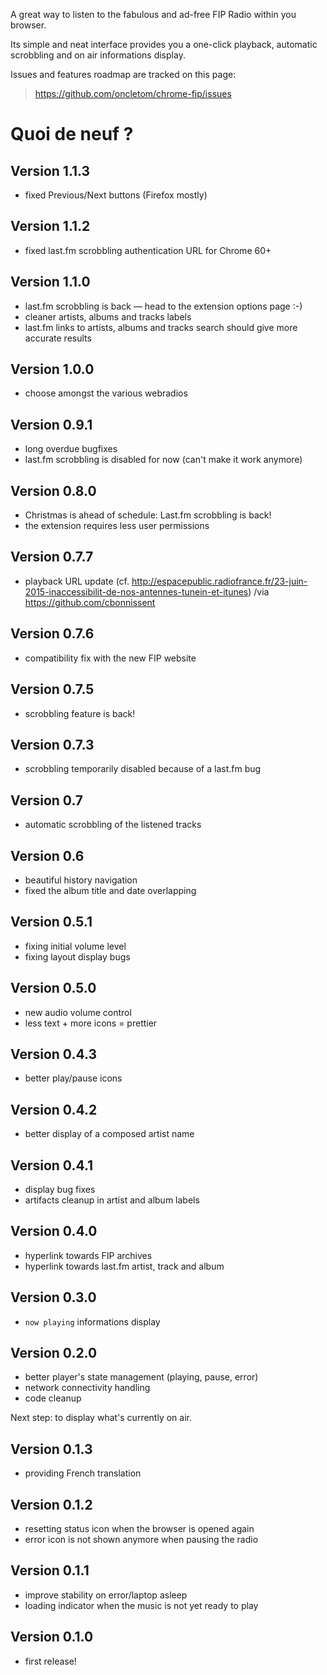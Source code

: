 A great way to listen to the fabulous and ad-free FIP Radio within you browser.

Its simple and neat interface provides you a one-click playback, automatic scrobbling and on air informations display.

Issues and features roadmap are tracked on this page:
> https://github.com/oncletom/chrome-fip/issues

# Quoi de neuf ?

## Version 1.1.3

- fixed Previous/Next buttons (Firefox mostly)

## Version 1.1.2

- fixed last.fm scrobbling authentication URL for Chrome 60+

## Version 1.1.0

- last.fm scrobbling is back — head to the extension options page :-)
- cleaner artists, albums and tracks labels
- last.fm links to artists, albums and tracks search should give more accurate results

## Version 1.0.0

- choose amongst the various webradios

## Version 0.9.1

- long overdue bugfixes
- last.fm scrobbling is disabled for now (can't make it work anymore)

## Version 0.8.0
- Christmas is ahead of schedule: Last.fm scrobbling is back!
- the extension requires less user permissions

## Version 0.7.7
- playback URL update (cf. http://espacepublic.radiofrance.fr/23-juin-2015-inaccessibilit-de-nos-antennes-tunein-et-itunes) /via https://github.com/cbonnissent

## Version 0.7.6
- compatibility fix with the new FIP website

## Version 0.7.5
- scrobbling feature is back!

## Version 0.7.3
- scrobbling temporarily disabled because of a last.fm bug

## Version 0.7
- automatic scrobbling of the listened tracks

## Version 0.6
- beautiful history navigation
- fixed the album title and date overlapping

## Version 0.5.1
- fixing initial volume level
- fixing layout display bugs

## Version 0.5.0
- new audio volume control
- less text + more icons = prettier

## Version 0.4.3
- better play/pause icons

## Version 0.4.2
- better display of a composed artist name

## Version 0.4.1
- display bug fixes
- artifacts cleanup in artist and album labels

## Version 0.4.0
- hyperlink towards FIP archives
- hyperlink towards last.fm artist, track and album

## Version 0.3.0
- `now playing` informations display

## Version 0.2.0
- better player's state management (playing, pause, error)
- network connectivity handling
- code cleanup

Next step: to display what's currently on air.

## Version 0.1.3
- providing French translation

## Version 0.1.2
- resetting status icon when the browser is opened again
- error icon is not shown anymore when pausing the radio

## Version 0.1.1
- improve stability on error/laptop asleep
- loading indicator when the music is not yet ready to play

## Version 0.1.0
- first release!

